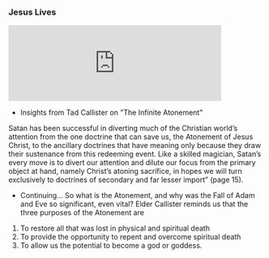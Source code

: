 ### Jesus Lives
<iframe width="420" src="https://youtu.be/8KCUs7oJxjc" frameborder="0" allowfullscreen></iframe>

* Insights from Tad Callister on "The Infinite Atonement"

<p>
Satan has been successful in diverting much of the Christian world’s attention from the one doctrine that can save us, the Atonement of Jesus Christ, to the ancillary doctrines that have meaning only because they draw their sustenance from this redeeming event. Like a skilled magician, Satan’s every move is to divert our attention and dilute our focus from the primary object at hand, namely Christ’s atoning sacrifice, in hopes we will turn exclusively to doctrines of secondary and far lesser import” (page 15).
</p>

* Continuing... So what is the Atonement, and why was the Fall of Adam and Eve so significant, even vital? Elder Callister reminds us that the three purposes of the Atonement are 
1. To restore all that was lost in physical and spiritual death
2. To provide the opportunity to repent and overcome spiritual death
3. To allow us the potential to become a god or goddess.
